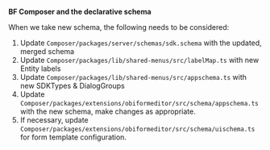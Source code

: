 **BF Composer and the declarative schema**

When we take new schema, the following needs to be considered:

1. Update `Composer/packages/server/schemas/sdk.schema` with the updated, merged schema
2. Update `Composer/packages/lib/shared-menus/src/labelMap.ts` with new Entity labels
3. Update `Composer/packages/lib/shared-menus/src/appschema.ts` with new SDKTypes & DialogGroups
4. Update `Composer/packages/extensions/obiformeditor/src/schema/appschema.ts` with the new schema, make changes as appropriate.
5. If necessary, update `Composer/packages/extensions/obiformeditor/src/schema/uischema.ts` for form template configuration.
